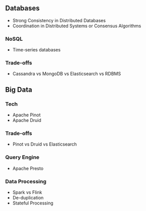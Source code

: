 ## Databases

- Strong Consistency in Distributed Databases
- Coordination in Distributed Systems or Consensus Algorithms

###  NoSQL

- Time-series databases

### Trade-offs
- Cassandra vs MongoDB vs Elasticsearch vs RDBMS

## Big Data

### Tech
- Apache Pinot
- Apache Druid

### Trade-offs

- Pinot vs Druid vs Elasticsearch

### Query Engine

- Apache Presto

### Data Processing

- Spark vs Flink
- De-duplication
- Stateful Processing